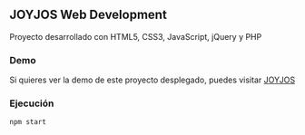 ## JOYJOS Web Development
Proyecto desarrollado con HTML5, CSS3, JavaScript, jQuery y PHP

### Demo
Si quieres ver la demo de este proyecto desplegado, puedes visitar [JOYJOS](https://www.joyjos.eu/)

### Ejecución
~~~
npm start
~~~
